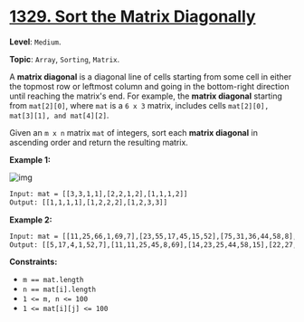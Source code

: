 # [1329. Sort the Matrix Diagonally](https://leetcode.com/problems/sort-the-matrix-diagonally/)

**Level**: `Medium`.

**Topic**: `Array`, `Sorting`, `Matrix`.

A **matrix diagonal** is a diagonal line of cells starting from some cell in either the topmost row or leftmost column and going in the bottom-right direction until reaching the matrix's end. For example, the **matrix diagonal** starting from `mat[2][0]`, where `mat` is a `6 x 3` matrix, includes cells `mat[2][0], mat[3][1], and mat[4][2]`.

Given an `m x n` matrix `mat` of integers, sort each **matrix diagonal** in ascending order and return the resulting matrix.

**Example 1:**

![img](https://assets.leetcode.com/uploads/2020/01/21/1482_example_1_2.png)

```txt
Input: mat = [[3,3,1,1],[2,2,1,2],[1,1,1,2]]
Output: [[1,1,1,1],[1,2,2,2],[1,2,3,3]]
```

**Example 2:**

```txt
Input: mat = [[11,25,66,1,69,7],[23,55,17,45,15,52],[75,31,36,44,58,8],[22,27,33,25,68,4],[84,28,14,11,5,50]]
Output: [[5,17,4,1,52,7],[11,11,25,45,8,69],[14,23,25,44,58,15],[22,27,31,36,50,66],[84,28,75,33,55,68]]
 ```

**Constraints:**

- `m == mat.length`
- `n == mat[i].length`
- `1 <= m, n <= 100`
- `1 <= mat[i][j] <= 100`
